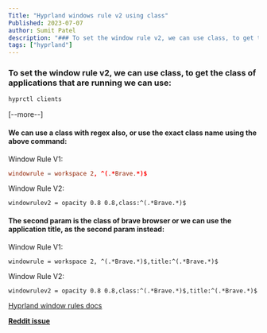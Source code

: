 ```yaml
---
Title: "Hyprland windows rule v2 using class"
Published: 2023-07-07
author: Sumit Patel
description: "### To set the window rule v2, we can use class, to get the class of applications that are running we can use:"
tags: ["hyprland"]
---
```


### To set the window rule v2, we can use class, to get the class of applications that are running we can use:

```bash
hyprctl clients
```
[--more--]
#### We can use a class with regex also, or use the exact class name using the above command:
Window Rule V1:
```toml
windowrule = workspace 2, ^(.*Brave.*)$ 
```
Window Rule V2: 
```
windowrulev2 = opacity 0.8 0.8,class:^(.*Brave.*)$
```
#### The second param is the class of brave browser or we can use the application title, as the second param instead:
Window Rule V1:
```
windowrule = workspace 2, ^(.*Brave.*)$,title:^(.*Brave.*)$
```
Window Rule V2:
```
windowrulev2 = opacity 0.8 0.8,class:^(.*Brave.*)$,title:^(.*Brave.*)$
```

<u>[Hyprland window rules docs](https://wiki.hyprland.org/Configuring/Window-Rules/)</u>

<u><b>[Reddit issue](https://www.reddit.com/r/hyprland/comments/132nhzy/is_there_any_way_to_open_and_keep_an_app_in_a/) </b></u>


